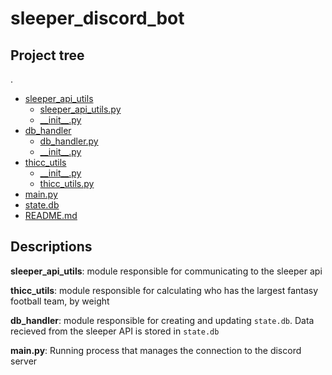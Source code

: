 # sleeper_discord_bot

## Project tree
.
 * [sleeper_api_utils](./sleeper_api_utils)
   * [sleeper_api_utils.py](./sleeper_api_utils/sleeper_api_utils.py)
   * [\_\_init\_\_.py](./sleeper_api_utils/__init__.py)
 * [db_handler](./db_handler)
   * [db_handler.py](./db_handler/db_handler.py)
   * [\_\_init\_\_.py](./db_handler/__init__.py)
 * [thicc_utils](./thicc_utils)
   * [\_\_init\_\_.py](./thicc_utils/__init__.py)
   * [thicc_utils.py](./thicc_utils/thicc_utils.py) 
 * [main.py](./main.py)
 * [state.db](./state.db)
 * [README.md](./README.md)

## Descriptions 

__sleeper_api_utils__: module responsible for communicating to the sleeper api 

__thicc_utils__: module responsible for calculating who has the largest fantasy football team, by weight 

__db_handler__: module responsible for creating and updating `state.db`. Data recieved from the sleeper API is stored in `state.db` 

__main.py__: Running process that manages the connection to the discord server  
   
